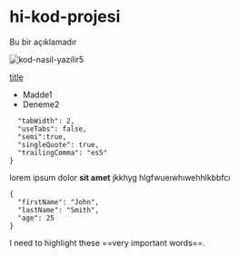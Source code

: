 # hi-kod-projesi

Bu bir açıklamadır 

![kod-nasil-yazilir5](https://github.com/Zeheroglu/hi-kod-projesi/assets/117518191/d2762342-46d3-4bb2-9bb8-3e9d350effaa)

[title](https://www.google.com)

- Madde1
- Deneme2

```{
  "tabWidth": 2,
  "useTabs": false,
  "semi":true,
  "singleQuote": true,
  "trailingComma": "es5"
}
```



lorem ipsum dolor **sit amet** jkkhyg hlgfwueıwhıwehhlkbbfcı


```
{
  "firstName": "John",
  "lastName": "Smith",
  "age": 25
}
```


I need to highlight these ==very important words==.
